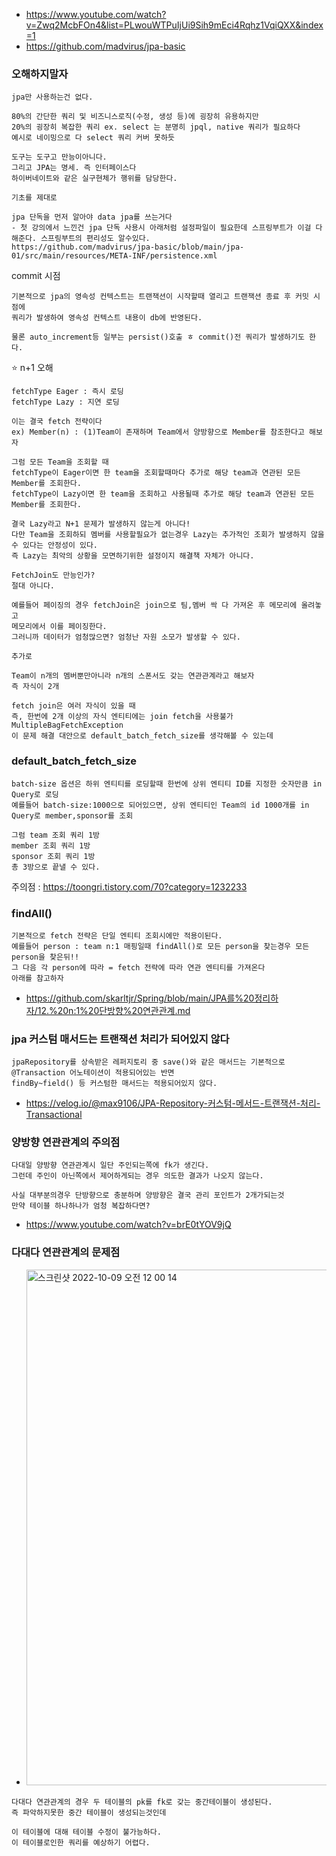 - https://www.youtube.com/watch?v=Zwq2McbFOn4&list=PLwouWTPuIjUi9Sih9mEci4Rqhz1VqiQXX&index=1
- https://github.com/madvirus/jpa-basic

### 오해하지말자
```
jpa만 사용하는건 없다.

80%의 간단한 쿼리 및 비즈니스로직(수정, 생성 등)에 굉장히 유용하지만
20%의 굉장히 복잡한 쿼리 ex. select 는 분명히 jpql, native 쿼리가 필요하다
예시로 네이밍으로 다 select 쿼리 커버 못하듯

도구는 도구고 만능이아니다.
그리고 JPA는 명세. 즉 인터페이스다
하이버네이트와 같은 실구현체가 행위를 담당한다.
```



```
기초를 제대로

jpa 단독을 먼저 알아야 data jpa를 쓰는거다
- 첫 강의에서 느낀건 jpa 단독 사용시 아래처럼 설정파일이 필요한데 스프링부트가 이걸 다 해준다. 스프링부트의 편리성도 알수있다.
https://github.com/madvirus/jpa-basic/blob/main/jpa-01/src/main/resources/META-INF/persistence.xml
```
commit 시점
```
기본적으로 jpa의 영속성 컨텍스트는 트랜잭션이 시작할때 열리고 트랜잭션 종료 후 커밋 시점에 
쿼리가 발생하여 영속성 컨텍스트 내용이 db에 반영된다.

물론 auto_increment등 일부는 persist()호출 ㅎ commit()전 쿼리가 발생하기도 한다.
```

⭐️ n+1 오해
```
fetchType Eager : 즉시 로딩
fetchType Lazy : 지연 로딩

이는 결국 fetch 전략이다
ex) Member(n) : (1)Team이 존재하며 Team에서 양방향으로 Member를 참조한다고 해보자

그럼 모든 Team을 조회할 때 
fetchType이 Eager이면 한 team을 조회할때마다 추가로 해당 team과 연관된 모든 Member를 조회한다.
fetchType이 Lazy이면 한 team을 조회하고 사용될때 추가로 해당 team과 연관된 모든 Member를 조회한다.

결국 Lazy라고 N+1 문제가 발생하지 않는게 아니다! 
다만 Team을 조회하되 멤버를 사용할필요가 없는경우 Lazy는 추가적인 조회가 발생하지 않을 수 있다는 안정성이 있다.
즉 Lazy는 최악의 상황을 모면하기위한 설정이지 해결책 자체가 아니다.

FetchJoin도 만능인가?
절대 아니다.

예를들어 페이징의 경우 fetchJoin은 join으로 팀,멤버 싹 다 가져온 후 메모리에 올려놓고 
메모리에서 이를 페이징한다.
그러니까 데이터가 엄청많으면? 엄청난 자원 소모가 발생할 수 있다.

```
```
추가로 

Team이 n개의 멤버뿐만아니라 n개의 스폰서도 갖는 연관관계라고 해보자
즉 자식이 2개

fetch join은 여러 자식이 있을 때 
즉, 한번에 2개 이상의 자식 엔티티에는 join fetch을 사용불가 MultipleBagFetchException
이 문제 해결 대안으로 default_batch_fetch_size를 생각해볼 수 있는데
```

### default_batch_fetch_size
```
batch-size 옵션은 하위 엔티티를 로딩할때 한번에 상위 엔티티 ID를 지정한 숫자만큼 in Query로 로딩 
예를들어 batch-size:1000으로 되어있으면, 상위 엔티티인 Team의 id 1000개를 in Query로 member,sponsor를 조회

그럼 team 조회 쿼리 1방
member 조회 쿼리 1방
sponsor 조회 쿼리 1방
총 3방으로 끝낼 수 있다.
```
주의점 : https://toongri.tistory.com/70?category=1232233

### findAll()
```
기본적으로 fetch 전략은 단일 엔티티 조회시에만 적용이된다.
예를들어 person : team n:1 매핑일때 findAll()로 모든 person을 찾는경우 모든 person을 찾은뒤!!
그 다음 각 person에 따라 = fetch 전략에 따라 연관 엔티티를 가져온다
아래를 참고하자
```
- https://github.com/skarltjr/Spring/blob/main/JPA를%20정리하자/12.%20n:1%20단방향%20연관관계.md

### jpa 커스텀 매서드는 트랜잭션 처리가 되어있지 않다
```
jpaRepository를 상속받은 레퍼지토리 중 save()와 같은 매서드는 기본적으로 @Transaction 어노테이션이 적용되어있는 반면
findBy~field() 등 커스텀한 매서드는 적용되어있지 않다.
```
- https://velog.io/@max9106/JPA-Repository-커스텀-메서드-트랜잭션-처리-Transactional

### 양방향 연관관계의 주의점
```
다대일 양방향 연관관계시 일단 주인되는쪽에 fk가 생긴다.
그런데 주인이 아닌쪽에서 제어하게되는 경우 의도한 결과가 나오지 않는다.

사실 대부분의경우 단방향으로 충분하며 양방향은 결국 관리 포인트가 2개가되는것
만약 테이블 하나하나가 엄청 복잡하다면? 
```
- https://www.youtube.com/watch?v=brE0tYOV9jQ

### 다대다 연관관계의 문제점
- <img width="825" alt="스크린샷 2022-10-09 오전 12 00 14" src="https://user-images.githubusercontent.com/62214428/194713881-86b0a538-d2e9-464d-8b9e-126196a2044b.png">
```
다대다 연관관계의 경우 두 테이블의 pk를 fk로 갖는 중간테이블이 생성된다.
즉 파악하지못한 중간 테이블이 생성되는것인데

이 테이블에 대해 테이블 수정이 불가능하다. 
이 테이블로인한 쿼리를 예상하기 어렵다.
```
